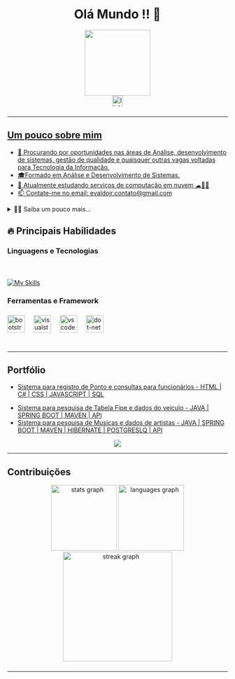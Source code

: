 
<h1 align="center"> Olá Mundo !! 👋</h1>

<div align="center">
  <img height="150" src="https://github.com/Git-Mota/Git-Mota/assets/143835833/3f0d547f-ba6a-42fe-9d60-04be7365a59c"  />
</div>

<div align="center">
  <a href="https://www.linkedin.com/in/evaldo-mota-junior" target="_blank">
    <img src="https://img.shields.io/static/v1?message=LinkedIn&logo=linkedin&label=&color=0077B5&logoColor=white&labelColor=&style=for-the-badge" height="25" alt="linkedin logo"  />
</div>

###
---
## Um pouco sobre mim
- 🔭 Procurando por oportunidades nas áreas de Análise, desenvolvimento de sistemas, gestão de qualidade e quaisquer outras vagas voltadas para Tecnologia da Informação.
- 🎓Formado em Análise e Desenvolvimento de Sistemas.
- 🌱 Atualmente estudando serviços de computação em nuvem ☁👨‍💻
- 📫 Contate-me no email: evaldojr.contato@gmail.com
<details>
  <summary>👨‍💻 Saiba um pouco mais...</summary>

  - 💬 Tenho 23 anos, moro em São Paulo-SP. Tenho experiência com C#, SQL, HTML e Análise de dados.
  - 👔 Trabalhei por 2 anos na LATAM Airlines no setor de planejamento, o que me ajudou a desenvolver diversas habilidades e entender como portar-se perante um cenário corporativo.
  - 💂‍♂️ Trabalhei por 5 anos no Exército Brasileiro, sendo promovido por mérito de soldado à sargento no respectivo período. A experiência militar aprimorou minha liderança, capacidade de resolução de problemas, gestão de crise, gestão de equipe e coordenação de atividades administrativas e operacionais. Essas habilidades não apenas agregaram à minha abordagem profissional, mas também proporcionam uma perspectiva única e uma mentalidade resiliente diante dos desafios e perante à rotina militar.
</details>

## 🔥 Principais Habilidades
<h3 align="left">Linguagens e Tecnologias</h3>

###

<div align="left">
  
<br>
  
  [![My Skills](https://skillicons.dev/icons?i=cs,dotnet,java,spring,maven,py,html,css,aws,mysql,&perline=5)](https://skillicons.dev)
  	
</div>

###

<h3 align="left">Ferramentas e Framework</h3>

###

<div align="left">
  <img src="https://cdn.jsdelivr.net/gh/devicons/devicon/icons/bootstrap/bootstrap-original.svg" height="40" alt="bootstrap logo"  />
  <img width="12" />
  <img src="https://cdn.jsdelivr.net/gh/devicons/devicon/icons/visualstudio/visualstudio-plain.svg" height="40" alt="visualstudio logo"  />
  <img width="12" />
  <img src="https://cdn.jsdelivr.net/gh/devicons/devicon/icons/vscode/vscode-original.svg" height="40" alt="vscode logo"  />
  <img width="12" />
  <img src="https://cdn.jsdelivr.net/gh/devicons/devicon/icons/dot-net/dot-net-original.svg" height="40" alt="dot-net logo"  />
</div>

<br>

###
---
## Portfólio
- [Sistema para registro de Ponto e consultas para funcionários - HTML | C# | CSS | JAVASCRIPT | SQL](https://github.com/Git-Mota/Folha_Pagamento_Web)
<!-- - [Sistema para registro e consulta de funcionário,ponto,férias,demonstrativo financeiro e folha de pagamento - C# | SQL](https://github.com/Git-Mota/Folha_de_pagamento_Desktop) || manutenção -->
- [Sistema para pesquisa de Tabela Fipe e dados do veículo - JAVA | SPRING BOOT | MAVEN | API ](https://github.com/Git-Mota/consultorFipe)
- [Sistema para pesquisa de Musicas e dados de artistas - JAVA | SPRING BOOT | MAVEN | HIBERNATE | POSTGRESLQ | API ](https://github.com/Git-Mota/ConsultorMusicas)

<div align="center">
  <img src="https://github.com/Git-Mota/Git-Mota/assets/143835833/e33d5502-065e-47fe-85a3-6000b3909ea6"  />
</div>


---

## Contribuições
  
<div align="center">
  <img src="https://github-readme-stats.vercel.app/api?username=Git-Mota&hide_title=false&hide_rank=true&show_icons=true&include_all_commits=true&count_private=true&disable_animations=false&theme=react&locale=pt-br&hide_border=true&order=1" height="150" alt="stats graph"  />
  <img src="https://github-readme-stats.vercel.app/api/top-langs?username=Git-Mota&locale=pt-br&hide_title=false&layout=compact&card_width=320&langs_count=5&theme=react&hide_border=true&order=2" height="150" alt="languages graph"  />
  <img src="https://streak-stats.demolab.com?user=Git-Mota&locale=pt-br&mode=daily&theme=react&hide_border=true&border_radius=5&order=3" height="250" alt="streak graph"  />
</div>

###

---





